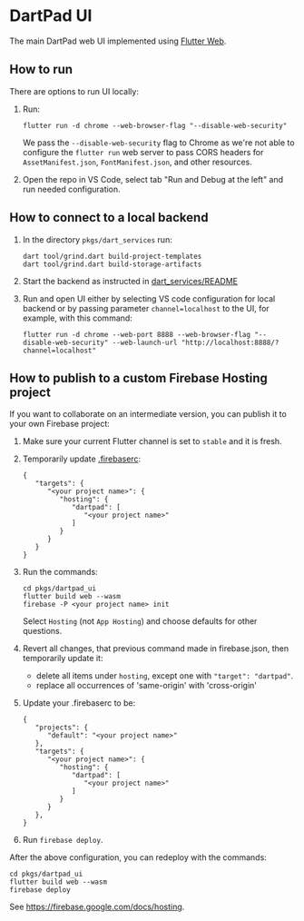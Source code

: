 # DartPad UI

The main DartPad web UI implemented using [Flutter Web](https://flutter.dev/multi-platform/web).

## How to run

There are options to run UI locally:

1. Run:

   ```
   flutter run -d chrome --web-browser-flag "--disable-web-security"
   ```

   We pass the `--disable-web-security` flag to Chrome as we're not able to
   configure the `flutter run` web server to pass CORS headers for
   `AssetManifest.json`, `FontManifest.json`, and other resources.

2. Open the repo in VS Code, select tab "Run and Debug at the left" and run
   needed configuration.

## How to connect to a local backend

1. In the directory `pkgs/dart_services` run:

    ```
    dart tool/grind.dart build-project-templates
    dart tool/grind.dart build-storage-artifacts
    ```

2. Start the backend as instructed in [dart_services/README](../dart_services/README.md)

3. Run and open UI either by selecting VS code configuration for local backend or by
   passing parameter `channel=localhost` to the UI, for example, with this command:

    ```
    flutter run -d chrome --web-port 8888 --web-browser-flag "--disable-web-security" --web-launch-url "http://localhost:8888/?channel=localhost"
    ```

## How to publish to a custom Firebase Hosting project

If you want to collaborate on an intermediate version, you can publish it to your own Firebase project:

1. Make sure your current Flutter channel is set to `stable` and it is fresh.

1. Temporarily update [.firebaserc](./.firebaserc):

   ```
   {
      "targets": {
         "<your project name>": {
            "hosting": {
               "dartpad": [
                  "<your project name>"
               ]
            }
         }
      }
   }
   ```

1. Run the commands:

   ```
   cd pkgs/dartpad_ui
   flutter build web --wasm
   firebase -P <your project name> init
   ```

   Select `Hosting` (not `App Hosting`) and choose defaults for other questions.

1. Revert all changes, that previous command made in firebase.json,
   then temporarily update it:

   * delete all items under `hosting`, except one with `"target": "dartpad"`.
   * replace all occurrences of 'same-origin' with 'cross-origin'

1. Update your .firebaserc to be:

   ```
   {
      "projects": {
         "default": "<your project name>"
      },
      "targets": {
         "<your project name>": {
            "hosting": {
               "dartpad": [
                  "<your project name>"
               ]
            }
         }
      },
   }
   ```


1. Run `firebase deploy`.


After the above configuration, you can redeploy with the commands:

```
cd pkgs/dartpad_ui
flutter build web --wasm
firebase deploy
```

See https://firebase.google.com/docs/hosting.
